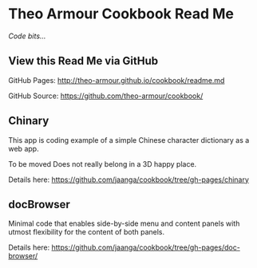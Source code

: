 Theo Armour Cookbook Read Me
============================

_Code bits..._

## View this Read Me via GitHub

GitHub Pages: <http://theo-armour.github.io/cookbook/readme.md>

GitHub Source: <https://github.com/theo-armour/cookbook/>

## Chinary

This app is coding example of a simple Chinese character dictionary as a web app.  

To be moved Does not really belong in a 3D happy place.

Details here: <https://github.com/jaanga/cookbook/tree/gh-pages/chinary>


## docBrowser

Minimal code that enables side-by-side menu and content panels with utmost flexibility for the content of both panels.

Details here: <https://github.com/jaanga/cookbook/tree/gh-pages/doc-browser/>

